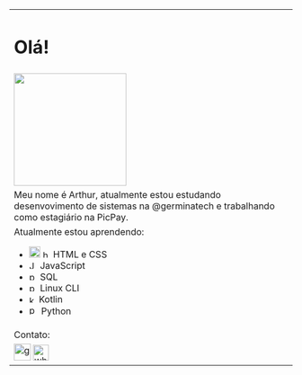 <table>
        <tr>
          <td><h1>Olá!</h1></td>
        </tr>
        <tr>
            <td>
                <img src="https://i.kym-cdn.com/entries/icons/mobile/000/035/557/Hi_Bingus.jpg" width="200px">
            </td>
        </tr>
        <tr>
            <td>
                Meu nome é Arthur, atualmente estou estudando desenvovimento de sistemas na @germinatech e trabalhando como estagiário na PicPay.
            </td>
        </tr>
        <tr>
            <td>
                Atualmente estou aprendendo:
                <ul>
                    <li><img src="https://upload.wikimedia.org/wikipedia/commons/thumb/6/61/HTML5_logo_and_wordmark.svg/1200px-HTML5_logo_and_wordmark.svg.png" alt="html" width="20px">
                        <img src="https://upload.wikimedia.org/wikipedia/commons/thumb/d/d5/CSS3_logo_and_wordmark.svg/1200px-CSS3_logo_and_wordmark.svg.png" alt="html" width="14px">
                        HTML e CSS</li>
                    <li>
                        <img src="https://upload.wikimedia.org/wikipedia/commons/thumb/9/99/Unofficial_JavaScript_logo_2.svg/800px-Unofficial_JavaScript_logo_2.svg.png" alt="JavaScript" width="15px">
                        JavaScript</li>
                    <li><img src="https://upload.wikimedia.org/wikipedia/commons/thumb/2/29/Postgresql_elephant.svg/1200px-Postgresql_elephant.svg.png" alt="postgres" width="15px">
                        SQL</li>
                    <li><img src="https://www.codigofonte.com.br/wp-content/uploads/2014/07/command_line.png" alt="prompt" width="15px">
                        Linux CLI</li>
                    <li><img src="https://upload.wikimedia.org/wikipedia/commons/7/74/Kotlin_Icon.png" alt="kotlin" width="13px">
                        Kotlin</li>
                    <li><img src="https://upload.wikimedia.org/wikipedia/commons/thumb/0/0a/Python.svg/1200px-Python.svg.png" alt="python" width="17px">
                        Python</li>
                </ul>
            </td>
        </tr>
        <tr>
            <td>Contato:</td>
        </tr>
        <tr>
            <td>
                <a href="mailto:arthurfbarcalars@gmail.com" target="_blank"><img src="https://logodownload.org/wp-content/uploads/2018/03/gmail-logo-16.png" alt="gmail" width="30px"></a>
                <a href="https://wa.me/?phone=5511992609419&text=Olá!" target="_blank"><img src="https://logodownload.org/wp-content/uploads/2015/04/whatsapp-logo-1.png" alt="whatsapp" width="28px"></a>
            </td>
        </tr>
      </table>
